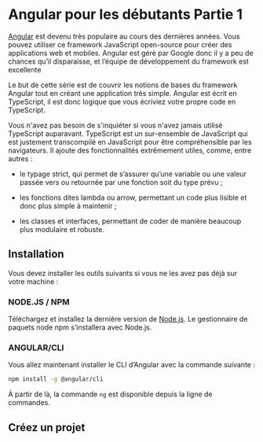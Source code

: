 # Angular pour les débutants Partie 1

[Angular](https://angular.io/) est devenu très populaire au cours des dernières années. Vous pouvez utiliser ce framework JavaScript open-source pour créer des applications web et mobiles. Angular est géré par Google donc il y a peu de chances qu’il disparaisse, et l’équipe de développement du framework est excellente

Le but de cette série est de couvrir les notions de bases du framework Angular tout en créant une application très simple. Angular est écrit en TypeScript, il est donc logique que vous écriviez votre propre code en TypeScript.

Vous n'avez pas besoin de s'inquiéter si vous n'avez jamais utilisé TypeScript auparavant. TypeScript est un sur-ensemble de JavaScript qui est justement transcompilé en JavaScript pour être compréhensible par les navigateurs. Il ajoute des fonctionnalités extrêmement utiles, comme, entre autres :

- le typage strict, qui permet de s’assurer qu’une variable ou une valeur passée vers ou retournée par une fonction soit du type prévu ;

- les fonctions dites lambda ou arrow, permettant un code plus lisible et donc plus simple à maintenir ;

- les classes et interfaces, permettant de coder de manière beaucoup plus modulaire et robuste.

## Installation

Vous devez installer les outils suivants si vous ne les avez pas déjà sur votre machine :

### NODE.JS / NPM

Téléchargez et installez la dernière version de [Node.js](https://nodejs.org/en/download/). Le gestionnaire de paquets node npm s’installera avec Node.js.

### ANGULAR/CLI

Vous allez maintenant installer le CLI d’Angular avec la commande suivante :

```sh
npm install -g @angular/cli
```

À partir de là, la commande ```ng``` est disponible depuis la ligne de commandes.

## Créez un projet
